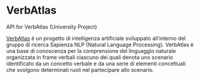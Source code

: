 # VerbAtlas
API for VerbAtlas (University Project) 

[VerbAtlas](http://verbatlas.org) è un progetto di intelligenza artificiale sviluppato all’interno
del gruppo di ricerca Sapienza NLP (Natural Language Processing). 
VerbAtlas è una base di conoscenza per la comprensione del linguaggio naturale organizzata in frame verbali
ciascuno dei quali denota uno scenario identificato da un concetto verbale e da una serie di
elementi concettuali che svolgono determinati ruoli nel partecipare allo scenario.
